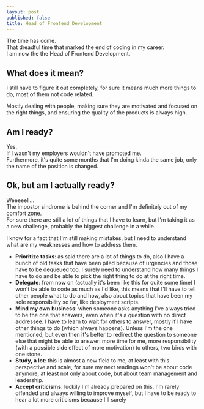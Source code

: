 ```yaml
---
layout: post
published: false
title: Head of Frontend Development
---
```


The time has come.  
That dreadful time that marked the end of coding in my career.  
I am now the the Head of Frontend Development.

## What does it mean?
I still have to figure it out completely, for sure it means much more things to do, most of them not code related.

Mostly dealing with people, making sure they are motivated and focused on the right things, and ensuring the quality of the products is always high.

## Am I ready?
Yes.  
If I wasn't my employers wouldn't have promoted me.  
Furthermore, it's quite some months that I'm doing kinda the same job, only the name of the position is changed.

## Ok, but am I actually ready?
Weeeeell...  
The impostor sindrome is behind the corner and I'm definitely out of my comfort zone.  
For sure there are still a lot of things that I have to learn, but I'm taking it as a new challenge, probably the biggest challenge in a while.

I know for a fact that I'm still making mistakes, but I need to understand what are my weaknesses and how to address them.

* **Prioritize tasks**: as said there are a lot of things to do, also I have a bunch of old tasks that have been piled because of urgencies and those have to be dequeued too. I surely need to understand how many things I have to do and be able to pick the right thing to do at the right time.
* **Delegate**: from now on (actually it's been like this for quite some time) I won't be able to code as much as I'd like, this means that I'll have to tell other people what to do and how, also about topics that have been my sole responsibility so far, like deployment scripts.
* **Mind my own business**: when someone asks anything I've always tried to be the one that answers, even when it's a question with no direct addressee. I have to learn to wait for others to answer, mostly if I have other things to do (which always happens). Unless I'm the one mentioned, but even then it's better to redirect the question to someone else that might be able to answer: more time for me, more responsibility (with a possible side effect of more motivation) to others, two birds with one stone.
* **Study, a lot**: this is almost a new field to me, at least with this perspective and scale, for sure my next readings won't be about code anymore, at least not only about code, but about team management and leadership.
* **Accept criticisms**: luckily I'm already prepared on this, I'm rarely offended and always willing to improve myself, but I have to be ready to hear a lot more criticisms because I'll surely
<!--stackedit_data:
eyJoaXN0b3J5IjpbLTIyODg0MDEyNSwxMTY2NjY1MzMzLDQ4OT
g4Mjg0NiwxMjI3NTI2MDEyLDE4MzUzNjY1OTAsLTgxMzMxOTEx
NiwtMzExMDA1NjIxXX0=
-->